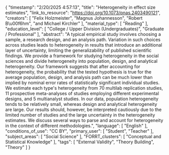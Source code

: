 {
    "timestamp": "2/20/2025 4:57:13",
    "title": "Heterogeneity in effect size estimates",
    "link_to_resource": "https://doi.org/10.1073/pnas.2403490121",
    "creators": [
        "Felix Holzmeister",
        "Magnus Johannesson",
        "Robert B\u00f6hm",
        "and Michael Kirchler"
    ],
    "material_type": [
        "Reading"
    ],
    "education_level": [
        "College / Upper Division (Undergraduates)",
        "Graduate / Professional"
    ],
    "abstract": "A typical empirical study involves choosing a sample, a research design, and an analysis path. Variation in such choices across studies leads to heterogeneity in results that introduce an additional layer of uncertainty, limiting the generalizability of published scientific findings. We provide a framework for studying heterogeneity in the social sciences and divide heterogeneity into population, design, and analytical heterogeneity. Our framework suggests that after accounting for heterogeneity, the probability that the tested hypothesis is true for the average population, design, and analysis path can be much lower than implied by nominal error rates of statistically significant individual studies. We estimate each type's heterogeneity from 70 multilab replication studies, 11 prospective meta-analyses of studies employing different experimental designs, and 5 multianalyst studies. In our data, population heterogeneity tends to be relatively small, whereas design and analytical heterogeneity are large. Our results should, however, be interpreted cautiously due to the limited number of studies and the large uncertainty in the heterogeneity estimates. We discuss several ways to parse and account for heterogeneity in the context of different methodologies.",
    "language": [
        "English"
    ],
    "conditions_of_use": "CC BY",
    "primary_user": [
        "Student",
        "Teacher"
    ],
    "subject_areas": [
        "Social Science"
    ],
    "FORRT_clusters": [
        "Conceptual and Statistical Knowledge"
    ],
    "tags": [
        "External Validity",
        "Theory Building",
        "Theory"
    ]
}
